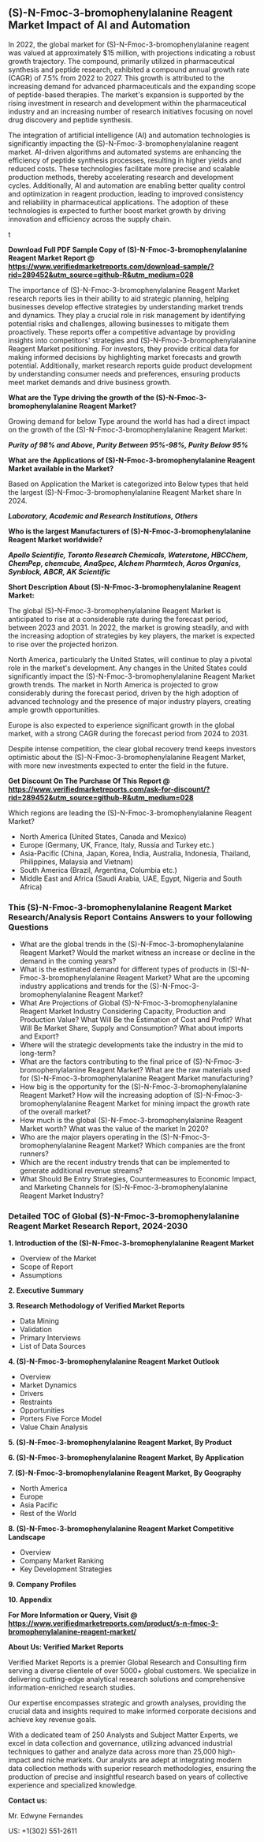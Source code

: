 <h2>(S)-N-Fmoc-3-bromophenylalanine Reagent Market Impact of AI and Automation</h2><p>In 2022, the global market for (S)-N-Fmoc-3-bromophenylalanine reagent was valued at approximately $15 million, with projections indicating a robust growth trajectory. The compound, primarily utilized in pharmaceutical synthesis and peptide research, exhibited a compound annual growth rate (CAGR) of 7.5% from 2022 to 2027. This growth is attributed to the increasing demand for advanced pharmaceuticals and the expanding scope of peptide-based therapies. The market's expansion is supported by the rising investment in research and development within the pharmaceutical industry and an increasing number of research initiatives focusing on novel drug discovery and peptide synthesis.</p><p>The integration of artificial intelligence (AI) and automation technologies is significantly impacting the (S)-N-Fmoc-3-bromophenylalanine reagent market. AI-driven algorithms and automated systems are enhancing the efficiency of peptide synthesis processes, resulting in higher yields and reduced costs. These technologies facilitate more precise and scalable production methods, thereby accelerating research and development cycles. Additionally, AI and automation are enabling better quality control and optimization in reagent production, leading to improved consistency and reliability in pharmaceutical applications. The adoption of these technologies is expected to further boost market growth by driving innovation and efficiency across the supply chain.</p>t</p><p id="" class=""><strong>Download Full PDF Sample Copy of (S)-N-Fmoc-3-bromophenylalanine Reagent Market Report @ <a href="https://www.verifiedmarketreports.com/download-sample/?rid=289452&utm_source=github-R&utm_medium=028" target="_blank">https://www.verifiedmarketreports.com/download-sample/?rid=289452&utm_source=github-R&utm_medium=028</a></strong></p><p>The importance of&nbsp;(S)-N-Fmoc-3-bromophenylalanine Reagent Market research reports lies in their ability to aid strategic planning, helping businesses develop effective strategies by understanding market trends and dynamics. They play a crucial role in risk management by identifying potential risks and challenges, allowing businesses to mitigate them proactively. These reports offer a competitive advantage by providing insights into competitors' strategies and (S)-N-Fmoc-3-bromophenylalanine Reagent Market positioning. For investors, they provide critical data for making informed decisions by highlighting market forecasts and growth potential. Additionally, market research reports guide product development by understanding consumer needs and preferences, ensuring products meet market demands and drive business growth.</p><p><strong>What are the&nbsp;Type driving the growth of the (S)-N-Fmoc-3-bromophenylalanine Reagent Market?</strong></p><p id="" class="">Growing demand for below Type around the world has had a direct impact on the growth of the (S)-N-Fmoc-3-bromophenylalanine Reagent Market:</p><em><strong>Purity of 98% and Above, Purity Between 95%-98%, Purity Below 95%</strong></em></p><strong>What are the&nbsp;Applications&nbsp;of (S)-N-Fmoc-3-bromophenylalanine Reagent Market available in the Market?</strong></p><p id="" class="">Based on Application the Market is categorized into Below types that held the largest (S)-N-Fmoc-3-bromophenylalanine Reagent Market share In 2024.</p><em><strong>Laboratory, Academic and Research Institutions, Others</strong></em></p><strong>Who is the largest Manufacturers of (S)-N-Fmoc-3-bromophenylalanine Reagent Market worldwide?</strong></p><p><em><strong>Apollo Scientific, Toronto Research Chemicals, Waterstone, HBCChem, ChemPep, chemcube, AnaSpec, Alchem Pharmtech, Acros Organics, Synblock, ABCR, AK Scientific</strong></em></p><p id="" class=""><strong>Short Description About (S)-N-Fmoc-3-bromophenylalanine Reagent Market:</strong></p><p>The global (S)-N-Fmoc-3-bromophenylalanine Reagent Market is anticipated to rise at a considerable rate during the forecast period, between 2023 and 2031. In 2022, the market is growing steadily, and with the increasing adoption of strategies by key players, the market is expected to rise over the projected horizon.</p><p>North America, particularly the United States, will continue to play a pivotal role in the market's development. Any changes in the United States could significantly impact the (S)-N-Fmoc-3-bromophenylalanine Reagent Market growth trends. The market in North America is projected to grow considerably during the forecast period, driven by the high adoption of advanced technology and the presence of major industry players, creating ample growth opportunities.</p><p>Europe is also expected to experience significant growth in the global market, with a strong CAGR during the forecast period from 2024 to 2031.</p><p>Despite intense competition, the clear global recovery trend keeps investors optimistic about the (S)-N-Fmoc-3-bromophenylalanine Reagent Market, with more new investments expected to enter the field in the future.</p><p id="" class=""><strong>Get Discount On The Purchase Of This Report @ <a href="https://www.verifiedmarketreports.com/ask-for-discount/?rid=289452&utm_source=github-R&utm_medium=028" target="_blank">https://www.verifiedmarketreports.com/ask-for-discount/?rid=289452&utm_source=github-R&utm_medium=028</a></strong></p>Which regions are leading the (S)-N-Fmoc-3-bromophenylalanine Reagent Market?</p><ul><li>North America (United States, Canada and Mexico)</li><li>Europe (Germany, UK, France, Italy, Russia and Turkey etc.)</li><li>Asia-Pacific (China, Japan, Korea, India, Australia, Indonesia, Thailand, Philippines, Malaysia and Vietnam)</li><li>South America (Brazil, Argentina, Columbia etc.)</li><li>Middle East and Africa (Saudi Arabia, UAE, Egypt, Nigeria and South Africa)</li></ul><h3 id="" class="">This (S)-N-Fmoc-3-bromophenylalanine Reagent Market Research/Analysis Report Contains Answers to your following Questions</h3><ul><li>What are the global trends in the (S)-N-Fmoc-3-bromophenylalanine Reagent Market? Would the market witness an increase or decline in the demand in the coming years?</li><li>What is the estimated demand for different types of products in (S)-N-Fmoc-3-bromophenylalanine Reagent Market? What are the upcoming industry applications and trends for the (S)-N-Fmoc-3-bromophenylalanine Reagent Market?</li><li>What Are Projections of Global (S)-N-Fmoc-3-bromophenylalanine Reagent Market Industry Considering Capacity, Production and Production Value? What Will Be the Estimation of Cost and Profit? What Will Be Market Share, Supply and Consumption? What about imports and Export?</li><li>Where will the strategic developments take the industry in the mid to long-term?</li><li>What are the factors contributing to the final price of (S)-N-Fmoc-3-bromophenylalanine Reagent Market? What are the raw materials used for (S)-N-Fmoc-3-bromophenylalanine Reagent Market manufacturing?</li><li>How big is the opportunity for the (S)-N-Fmoc-3-bromophenylalanine Reagent Market? How will the increasing adoption of (S)-N-Fmoc-3-bromophenylalanine Reagent Market for mining impact the growth rate of the overall market?</li><li>How much is the global (S)-N-Fmoc-3-bromophenylalanine Reagent Market worth? What was the value of the market In 2020?</li><li>Who are the major players operating in the (S)-N-Fmoc-3-bromophenylalanine Reagent Market? Which companies are the front runners?</li><li>Which are the recent industry trends that can be implemented to generate additional revenue streams?</li><li>What Should Be Entry Strategies, Countermeasures to Economic Impact, and Marketing Channels for (S)-N-Fmoc-3-bromophenylalanine Reagent Market Industry?</li></ul><h3 id="" class="">Detailed TOC of Global (S)-N-Fmoc-3-bromophenylalanine Reagent Market Research Report, 2024-2030</h3><p id="" class=""><strong>1. Introduction of the (S)-N-Fmoc-3-bromophenylalanine Reagent Market</strong></p><ul><li>Overview of the Market</li><li>Scope of Report</li><li>Assumptions</li></ul><p id="" class=""><strong>2. Executive Summary</strong></p><p id="" class=""><strong>3. Research Methodology of Verified Market Reports</strong></p><ul><li>Data Mining</li><li>Validation</li><li>Primary Interviews</li><li>List of Data Sources</li></ul><p id="" class=""><strong>4. (S)-N-Fmoc-3-bromophenylalanine Reagent Market Outlook</strong></p><ul><li>Overview</li><li>Market Dynamics</li><li>Drivers</li><li>Restraints</li><li>Opportunities</li><li>Porters Five Force Model</li><li>Value Chain Analysis</li></ul><p id="" class=""><strong>5. (S)-N-Fmoc-3-bromophenylalanine Reagent Market, By Product</strong></p><p id="" class=""><strong>6. (S)-N-Fmoc-3-bromophenylalanine Reagent Market, By Application</strong></p><p id="" class=""><strong>7. (S)-N-Fmoc-3-bromophenylalanine Reagent Market, By Geography</strong></p><ul><li>North America</li><li>Europe</li><li>Asia Pacific</li><li>Rest of the World</li></ul><p id="" class=""><strong>8. (S)-N-Fmoc-3-bromophenylalanine Reagent Market Competitive Landscape</strong></p><ul><li>Overview</li><li>Company Market Ranking</li><li>Key Development Strategies</li></ul><p id="" class=""><strong>9. Company Profiles</strong></p><p id="" class=""><strong>10. Appendix</strong></p><p id="" class=""><strong>For More Information or Query, Visit @ <a href="https://www.verifiedmarketreports.com/product/s-n-fmoc-3-bromophenylalanine-reagent-market/" target="_blank">https://www.verifiedmarketreports.com/product/s-n-fmoc-3-bromophenylalanine-reagent-market/</a></strong></p><p id="" class=""><strong>About Us: Verified Market Reports</strong></p><p id="" class="">Verified Market Reports is a premier Global Research and Consulting firm serving a diverse clientele of over 5000+ global customers. We specialize in delivering cutting-edge analytical research solutions and comprehensive information-enriched research studies.</p><p id="" class="">Our expertise encompasses strategic and growth analyses, providing the crucial data and insights required to make informed corporate decisions and achieve key revenue goals.</p><p id="" class="">With a dedicated team of 250 Analysts and Subject Matter Experts, we excel in data collection and governance, utilizing advanced industrial techniques to gather and analyze data across more than 25,000 high-impact and niche markets. Our analysts are adept at integrating modern data collection methods with superior research methodologies, ensuring the production of precise and insightful research based on years of collective experience and specialized knowledge.</p><p id="" class=""><strong>Contact us:</strong></p><p id="" class="">Mr. Edwyne Fernandes</p><p id="" class="">US: +1(302) 551-2611</p>